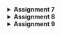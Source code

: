 <details>
<Summary><b>Assignment 7</b></Summary>

## Assignment 7

### Explain what are stateless widgets and stateful widgets, and explain the difference between them.
stateless widget: widget that dont change (static). Example: Text, Icon, Container

stateful widget: widget that can change its properties during run-time (dynamic). Example: Checkbox, Slider

The difference between the two widgets are stateless widgets doesn't depend on any data change/behavior change, while stateful widget can be updated during runtime based on users action or data change. Stateless widgets do not have a state, they will be rendered once and won't update themselves, but will only be updated when external data changes, but stateful widgets have an internal state and can re-render if the input data changes or if widget’s state changes.

### Mention the widgets that you have used for this project and its uses.
- MaterialApp: The root widget of the application that sets up the theme and routes.
- Scaffold: Provides a structure for the visual interface, including an app bar, body, and other elements.
- AppBar: Displays a material design app bar at the top of the screen.
- Center: Centers its child widget within itself.
- Column: Lays out its children in a vertical array.
- Row: Lays out its children in a horizontal array.
- ElevatedButton: A material design button that elevates when pressed, used for interactive actions.
- GridView: Displays items in a grid or table format. Used to display a menu of product items in a neat layout.
- InkWell : Gives an effect/action to a clickable element.
- SnackBar: Displays a brief message at the bottom of the screen.
- Card: A material design card that can contain content and actions about an information.
- Padding: Adds padding around a widget.
- Text: Displays a string of text with a single style.

### What is the use-case for setState()? Explain the variable that can be affected by setState().

The setState() function is used to update the state variables of a component or widget. When setState() is called, it triggers a re-render, updating the UI based on the new state values. It's important when:

- Updating a counter, text, or any value displayed to the user after a user interaction
- Change the appearance of an element in response to user input, such as button press, form submission, or slider adjustment
- Fetch data asynchronously and update the view once the data is loaded

Variables that can be affected by setState():

- State variables like counters, flags, or lists representing interactive UI elements
- UI-related properties such as colors, visibility toggles, or dimensions that change dynamically

Examples:

items: If the ItemHomepage list is changed (e.g. adding or removing items), we need to call setState() to update the GridView with the latest data
npm, name, className: If there are changes to the user data (NPM, name, class), setState() allows these data updates to be displayed directly in the UI

By using setstate(), the application will update the display according to the latest data

### Explain the difference between const and final keyword.

const:
- Declares compile-time constants, meaning the value must be known at compile time.
- const variables are implicitly final and cannot be modified once assigned.
- Can be used to define a constant value at a class level or in widget trees.

Example:

```
const int myNumber = 10;
```

final:

Declares a run-time constant, which can be assigned only once but doesn’t need to be known at compile time. Useful when a variable's value can only be assigned at runtime but won’t change afterward.

Example:

```
final DateTime currentDate = DateTime.now();
```

-->
const is used for compile-time constants and is more restrictive.
final is used when a value should only be assigned once but is determined at runtime, providing more flexibility.

### Explain how you implemented the checklist above step-by-step.

- Create a new flutter project
run the command `flutter create cherry_store` to create a new flutter project

- Make a new file `menu.dart` and fill with this (explanations on the comments):

```
import 'package:flutter/material.dart'; 

// Create a card with NPM, Name, and Class
class MyHomePage extends StatelessWidget {
  final String npm = '2306172735'; // NPM
  final String name = 'Rayienda Hasmaradana Najlamahsa'; // Name
  final String className = 'PBD'; // Class
  final List<ItemHomepage> items = [ // Create a button card with icon
         ItemHomepage("View Product", Icons.mood),
         ItemHomepage("Add Product", Icons.add),
         ItemHomepage("Logout", Icons.logout),
  ];
  MyHomePage({super.key});

  // Integrating Infocard and Itemcard to display on the homepage
  @override
  Widget build(BuildContext context) {
    // Scaffold provides the basic structure of the page with the AppBar and body.
    return Scaffold(
      // AppBar is the top part of the page that displays the title.
      appBar: AppBar(
        title: const Text(
          'Cherry Store',
          style: TextStyle(
            color: Colors.white,
            fontWeight: FontWeight.bold,
          ),
        ),
        // The background color of the AppBar is obtained from the application theme color scheme.
        backgroundColor: Theme.of(context).colorScheme.primary,
      ),
      // Body of the page with paddings around it.
      body: Padding(
        padding: const EdgeInsets.all(16.0),
        // Place the widget vertically in a column.
        child: Column(
          crossAxisAlignment: CrossAxisAlignment.center,
          children: [
            // Row to display 3 InfoCard horizontally.
            Row(
              mainAxisAlignment: MainAxisAlignment.spaceEvenly,
              children: [
                InfoCard(title: 'NPM', content: npm),
                InfoCard(title: 'Name', content: name),
                InfoCard(title: 'Class', content: className),
              ],
            ),

            // Give a vertical space of 16 units.
            const SizedBox(height: 16.0),

            // Place the following widget in the center of the page.
            Center(
              child: Column(
                // Place the text and grid item vertically.

                children: [
                  // Display the welcome message with bold font and size 18.
                  const Padding(
                    padding: EdgeInsets.only(top: 16.0),
                    child: Text(
                      'Welcome to Cherry Store',
                      style: TextStyle(
                        fontWeight: FontWeight.bold,
                        fontSize: 18.0,
                      ),
                    ),
                  ),

                  // Grid to display ItemCard in a 3 column grid.
                  GridView.count(
                    primary: true,
                    padding: const EdgeInsets.all(20),
                    crossAxisSpacing: 10,
                    mainAxisSpacing: 10,
                    crossAxisCount: 3,
                    // To ensure that the grid fits its height.
                    shrinkWrap: true,

                    // Display ItemCard for each item in the items list.
                    children: items.map((ItemHomepage item) {
                      return ItemCard(item);
                    }).toList(),
                  ),
                ],
              ),
            ),
          ],
        ),
      ),
    );
  }
}

class InfoCard extends StatelessWidget {
  // Card information that displays the title and content.

  final String title;  // Card title.
  final String content;  // Card content.

  const InfoCard({super.key, required this.title, required this.content});

  @override
  Widget build(BuildContext context) {
    return Card(
      // Create a card box with a shadow.
      elevation: 2.0,
      child: Container(
        // Set the size and spacing within the card.
        width: MediaQuery.of(context).size.width / 3.5, // Adjust with the width of the device used.
        padding: const EdgeInsets.all(16.0),
        // Place the title and content vertically.
        child: Column(
          children: [
            Text(
              title,
              style: const TextStyle(fontWeight: FontWeight.bold),
            ),
            const SizedBox(height: 8.0),
            Text(content),
          ],
        ),
      ),
    );
  }
}

class ItemHomepage {
    final String name;
    final IconData icon;

    ItemHomepage(this.name, this.icon);
}

class ItemCard extends StatelessWidget {
  // Display the card with an icon and name.

  final ItemHomepage item; 
  
  const ItemCard(this.item, {super.key}); 

    @override
  Widget build(BuildContext context) {
    // Assign different colors based on the item name
    Color getButtonColor() {
      switch (item.name) {
        case "View Product":
          return Colors.lightBlue; // Color for "View Product" button
        case "Add Product":
          return Colors.lightGreen; // Color for "Add Product" button
        case "Logout":
          return Colors.red; // Color for "Logout" button
        default:
          return Theme.of(context).colorScheme.secondary;
      }
    }

    return Material(
      color: getButtonColor(),
      borderRadius: BorderRadius.circular(12),
      child: InkWell(
        onTap: () {
          ScaffoldMessenger.of(context)
            ..hideCurrentSnackBar()
            ..showSnackBar(
              SnackBar(content: Text("You have pressed the ${item.name} button!"))
            );
        },
        child: Container(
          padding: const EdgeInsets.all(8),
          child: Center(
            child: Column(
              mainAxisAlignment: MainAxisAlignment.center,
              children: [
                Icon(
                  item.icon,
                  color: Colors.white,
                  size: 30.0,
                ),
                const Padding(padding: EdgeInsets.all(3)),
                Text(
                  item.name,
                  textAlign: TextAlign.center,
                  style: const TextStyle(color: Colors.white),
                ),
              ],
            ),
          ),
        ),
      ),
    );
  }
}
```

- Perform add, commit, and push to GitHub

</details>

<details>
<Summary><b>Assignment 8</b></Summary>

### What is the purpose of const in Flutter? Explain the advantages of using const in Flutter code. When should we use const, and when should it not be used?

The const keyword is used to create compile-time constants. It indicates that the value of a variable or widget is constant and will not change. This allows the Flutter framework to optimize the performance and memory usage of the application.

Advantages:
- Performance Optimization:
Compile-Time Constants: const widgets are created at compile time, which reduces the overhead of creating them at runtime.
Reduced Rebuilds: Since const widgets are immutable, they do not need to be rebuilt when the widget tree is rebuilt, leading to improved performance.

- Memory Efficiency:
Single Instance: const widgets are canonicalized, meaning that identical const widgets share the same instance in memory, and it reduces memory usage.

- Code Readability and Maintenance:
Clear Intent: Using const makes it clear that a widget or value is immutable, improving code readability and maintainability.

We should use const for: 
- immutable widgets: for widgets that don't change during the use of the application
- constant values: for values that are known at compile time and doesn't change
- reusable widgets: for reusable widgets that are used multiple times with the same properties

When we should not use const:
We should avoid using const for dynamic values or widgets that rely on changing data, as they need to rebuild or update based on user interaction or app state changes.

### Explain and compare the usage of Column and Row in Flutter. Provide example implementations of each layout widget!

Column
Purpose: Arranges its children vertically.
Main Axis: Vertical (top to bottom).
Cross Axis: Horizontal (left to right).

Example:
```
import 'package:flutter/material.dart';

Column(
  mainAxisAlignment: MainAxisAlignment.center,
  crossAxisAlignment: CrossAxisAlignment.start,
  children: [
    Text('Line 1'),
    Text('Line 2'),
    ElevatedButton(
      onPressed: () {},
      child: Text('Click Me'),
    ),
  ],
)
```

Row
Purpose: Arranges its children horizontally.
Main Axis: Horizontal (left to right).
Cross Axis: Vertical (top to bottom).

```
import 'package:flutter/material.dart';

Row(
  mainAxisAlignment: MainAxisAlignment.spaceAround,
  crossAxisAlignment: CrossAxisAlignment.center,
  children: [
    Icon(Icons.star),
    Text('Hello'),
    ElevatedButton(
      onPressed: () {},
      child: Text('Click Me'),
    ),
  ],
)

```
### List the input elements you used on the form page in this assignment. Are there other Flutter input elements you didn’t use in this assignment? Explain!
- TextFormField: for text input in forms
- AlertDialog: to display pop-up message
- ElevatedButton: used for creating a button that can be pressed

Other input elements that's not used in this assignment:
- DropdownButtonFormField: for selecting an option from a predefined list
- Checkbox: for taking boolean input
- Radio: for selecting of one option from a group of options
- Switch: for toggling between on/off states
- Slider:  for selecting a value from a continuous range
- DatePicker: to select a date from a calendar
- TimePicker: to select a time
- RangeSlider: for selecting a range of values, ex: price range

### How do you set the theme within a Flutter application to ensure consistency? Did you implement a theme in your application?
Yes, I implement a theme for my application by setting up a primary theme within the main.dart file. I defined a theme by using the ThemeData constructor. I used a pink primary swatch and a deep red as the secondary color.

### How do you manage navigation in a multi-page Flutter application?
In a multi-page Flutter application, navigation is managed using the Navigator class. We can use methods like `Navigator.push` to navigate to a new page, `Navigator.pop` to go back to the previous page, and `Navigator.pushReplacement` to replace the current page with a new one.
</details>

<details>
<Summary><b>Assignment 9</b></Summary>

#### Explain why we need to create a model to retrieve or send JSON data. Will an error occur if we don't create a model first?
It ensures data structure consistency and type safety. It helps validate and manage the data format, making it easier to handle in the code.
If we don't create a model, an error won't always occur, but issues like unexpected data formats, runtime errors, or misinterpreted fields might arise, especially in strongly-typed languages like TypeScript or Dart. Models also improve code readability and maintainability.
#### Explain the function of the http library that you implemented for this task.
The http library is used to handle network requests in this task. Its primary functions include:

- Sending Requests: It enables the app to send HTTP request methods like GET, POST, PUT, and DELETE to interact with APIs.
- Receiving Responses: It retrieves data from the server, typically in JSON format, for further processing.
- Send data to the server: It sends data to the server, for example in JSON format, for further processing.

#### Explain the function of CookieRequest and why it’s necessary to share the CookieRequest instance with all components in the Flutter app.
The CookieRequest class in Flutter manages HTTP requests while preserving cookies across sessions. Its key functions include:

- Cookie Management: It stores cookies sent by the server (e.g., session tokens), ensuring that subsequent requests include these cookies for authenticated communication.
- Session Persistence: It helps maintain user sessions, allowing features like login, authentication, and personalization to work seamlessly.
- Simplified State Management: By handling cookies automatically, it reduces the need to manually manage authentication headers or tokens.

It's necessary to share the CookieRequest instance with all components in the Flutter app because it's essential for managing secure, stateful communication in the Flutter app. 

Sharing a single CookieRequest instance across all components ensures:

Consistency: All parts of the app use the same session and cookies, avoiding discrepancies or redundant logins.
Efficiency: It reduces memory usage and redundant cookie reloading by centralizing cookie storage.
Ease of Maintenance: A single shared instance simplifies debugging and ensures consistent behavior throughout the app.

#### Explain the mechanism of data transmission, from input to display in Flutter.
- Data Input: User enters data through the Flutter interface (e.g., a form or button).

- Sending Request: The input data is sent to the server using http or CookieRequest in a specific format (e.g., JSON).

- Backend Processing
1. The Django server receives the request data.
2. The backend processes the data (e.g., saves it to a database or performs calculations).
3. Django returns a response in JSON format.
Receiving Response

- The Flutter app receives the server's response.

- Decoding Data:The JSON response is converted into Dart objects (using a model).

-Displaying Data: The converted data is displayed in the Flutter interface.

#### Explain the authentication mechanism from login, register, to logout. Start from inputting account data in Flutter to Django’s completion of the authentication process and display of the menu in Flutter.

##### Login Process
1. Input Data: The user enters their email and password in the Flutter app.
1. Sending Request: The data is sent to the Django login endpoint using CookieRequest.
3. Backend Processing:
- Django verifies the user's credentials.
- If successful, the server returns an authentication cookie.
4. Storing Status: The cookie is saved in CookieRequest for use in subsequent requests.
5. Display Menu: After a successful login, the app displays the main menu based on the user's login status.
##### Registration Process
1. Input Data: The user enters account information (e.g., name, email, password).
2. Sending Request: The data is sent to the Django registration endpoint using http or CookieRequest.
3. Backend Processing:
- Django saves the new user data to the database.
- Django returns a success response.
4. Notification: Flutter displays a success or error message based on the response.
##### Logout Process
1. Logout Request: Flutter sends a request to the Django logout endpoint using CookieRequest.
2. Delete Cookie: Django deletes the user's session.
3. Update Status: The Flutter app updates the user's status to logged out.
4. Navigation: The user is redirected to the login page.
#### Explain how you implement the checklist above step by step! (not just following the tutorial).

##### Authentication functionality
Create a new app in Django for authentication and integration with Flutter to create products with the command:
```
python manage.py startapp authentication
```
and add this to `authentication/views.py`

```
from django.contrib.auth import authenticate, login as auth_login, logout as auth_logout
from django.http import JsonResponse
from django.views.decorators.csrf import csrf_exempt
from django.contrib.auth.models import User
import json

@csrf_exempt
def login(request):
    username = request.POST['username']
    password = request.POST['password']
    user = authenticate(username=username, password=password)
    if user is not None:
        if user.is_active:
            auth_login(request, user)
            # Successful login status.
            return JsonResponse({
                "username": user.username,
                "status": True,
                "message": "Login successful!"
                # Add other data if you want to send data to Flutter.
            }, status=200)
        else:
            return JsonResponse({
                "status": False,
                "message": "Login failed, account disabled."
            }, status=401)

    else:
        return JsonResponse({
            "status": False,
            "message": "Login failed, check email or password again."
        }, status=401)
    

@csrf_exempt
def register(request):
    if request.method == 'POST':
        data = json.loads(request.body)
        username = data['username']
        password1 = data['password1']
        password2 = data['password2']

        # Check if the passwords match
        if password1 != password2:
            return JsonResponse({
                "status": False,
                "message": "Passwords do not match."
            }, status=400)

        # Check if the username is already taken
        if User.objects.filter(username=username).exists():
            return JsonResponse({
                "status": False,
                "message": "Username already exists."
            }, status=400)

        # Create the new user
        user = User.objects.create_user(username=username, password=password1)
        user.save()

        return JsonResponse({
            "username": user.username,
            "status": 'success',
            "message": "User created successfully!"
        }, status=200)

    else:
        return JsonResponse({
            "status": False,
            "message": "Invalid request method."
        }, status=400)

@csrf_exempt
def logout(request):
    username = request.user.username

    try:
        auth_logout(request)
        return JsonResponse({
            "username": username,
            "status": True,
            "message": "Logged out successfully!"
        }, status=200)
    except:
        return JsonResponse({
        "status": False,
        "message": "Logout failed."
        }, status=401)
```

add routing in `authentication/urls.py`
```
from django.urls import path
from authentication.views import login, register, logout

app_name = 'authentication'

urlpatterns = [
    path('login/', login, name='login'),
    path('register/', register, name='register'),
    path('logout/', logout, name='logout'),

]
```

add function in `main/views.py` for adding products in Flutter
```
@csrf_exempt
def create_product_flutter(request):
    if request.method == 'POST':

        data = json.loads(request.body)
        new_product = Product.objects.create(
            user=request.user,
            name=data["name"],
            price=int(data["price"]),
            description=data["description"]
            color=data["color"]

        )

        new_product.save()

        return JsonResponse({"status": "success"}, status=200)
    else:
        return JsonResponse({"status": "error"}, status=401)
```
then add routing in `main/urls.py`

```
from django.urls import path, include
from main.views import (
      ...
    create_product_flutter,
)

app_name = 'main'
urlpatterns = [
    path('', show_main, name = 'show_main'),
        ...
        path('auth/', include('authentication.urls')),
        path('create-flutter/', create_product_flutter, name='create-flutter'),

]
```

Create Flutter authentication logic in `register.dart`

```
import 'dart:convert';
import 'package:flutter/material.dart';
import 'package:cherry_store/screens/login.dart';
import 'package:pbp_django_auth/pbp_django_auth.dart';
import 'package:provider/provider.dart';

class RegisterPage extends StatefulWidget {
  const RegisterPage({super.key});

  @override
  State<RegisterPage> createState() => _RegisterPageState();
}

class _RegisterPageState extends State<RegisterPage> {
  final _usernameController = TextEditingController();
  final _passwordController = TextEditingController();
  final _confirmPasswordController = TextEditingController();

  @override
  Widget build(BuildContext context) {
    final request = context.watch<CookieRequest>();
    return Scaffold(
      appBar: AppBar(
        title: const Text('Register'),
        leading: IconButton(
          icon: const Icon(Icons.arrow_back),
          onPressed: () {
            Navigator.pop(context);
          },
        ),
      ),
      body: Center(
        child: SingleChildScrollView(
          padding: const EdgeInsets.all(16.0),
          child: Card(
            elevation: 8,
            shape: RoundedRectangleBorder(
              borderRadius: BorderRadius.circular(12.0),
            ),
            child: Padding(
              padding: const EdgeInsets.all(20.0),
              child: Column(
                mainAxisSize: MainAxisSize.min,
                children: <Widget>[
                  const Text(
                    'Register',
                    style: TextStyle(
                      fontSize: 24.0,
                      fontWeight: FontWeight.bold,
                    ),
                  ),
                  const SizedBox(height: 30.0),
                  TextFormField(
                    controller: _usernameController,
                    decoration: const InputDecoration(
                      labelText: 'Username',
                      hintText: 'Enter your username',
                      border: OutlineInputBorder(
                        borderRadius: BorderRadius.all(Radius.circular(12.0)),
                      ),
                      contentPadding:
                          EdgeInsets.symmetric(horizontal: 12.0, vertical: 8.0),
                    ),
                    validator: (value) {
                      if (value == null || value.isEmpty) {
                        return 'Please enter your username';
                      }
                      return null;
                    },
                  ),
                  const SizedBox(height: 12.0),
                  TextFormField(
                    controller: _passwordController,
                    decoration: const InputDecoration(
                      labelText: 'Password',
                      hintText: 'Enter your password',
                      border: OutlineInputBorder(
                        borderRadius: BorderRadius.all(Radius.circular(12.0)),
                      ),
                      contentPadding:
                          EdgeInsets.symmetric(horizontal: 12.0, vertical: 8.0),
                    ),
                    obscureText: true,
                    validator: (value) {
                      if (value == null || value.isEmpty) {
                        return 'Please enter your password';
                      }
                      return null;
                    },
                  ),
                  const SizedBox(height: 12.0),
                  TextFormField(
                    controller: _confirmPasswordController,
                    decoration: const InputDecoration(
                      labelText: 'Confirm Password',
                      hintText: 'Confirm your password',
                      border: OutlineInputBorder(
                        borderRadius: BorderRadius.all(Radius.circular(12.0)),
                      ),
                      contentPadding:
                          EdgeInsets.symmetric(horizontal: 12.0, vertical: 8.0),
                    ),
                    obscureText: true,
                    validator: (value) {
                      if (value == null || value.isEmpty) {
                        return 'Please confirm your password';
                      }
                      return null;
                    },
                  ),
                  const SizedBox(height: 24.0),
                  ElevatedButton(
                    onPressed: () async {
                      String username = _usernameController.text;
                      String password1 = _passwordController.text;
                      String password2 = _confirmPasswordController.text;

                      // Check credentials

                      final response = await request.postJson(
                          "http://localhost:8000/auth/register/",
                          jsonEncode({
                            "username": username,
                            "password1": password1,
                            "password2": password2,
                          }));
                      if (context.mounted) {
                        if (response['status'] == 'success') {
                          ScaffoldMessenger.of(context).showSnackBar(
                            const SnackBar(
                              content: Text('Successfully registered!'),
                            ),
                          );
                          Navigator.pushReplacement(
                            context,
                            MaterialPageRoute(
                                builder: (context) => const LoginPage()),
                          );
                        } else {
                          ScaffoldMessenger.of(context).showSnackBar(
                            const SnackBar(
                              content: Text('Failed to register!'),
                            ),
                          );
                        }
                      }
                    },
                    style: ElevatedButton.styleFrom(
                      foregroundColor: Colors.white,
                      minimumSize: const Size(double.infinity, 50),
                      backgroundColor: Theme.of(context).colorScheme.primary,
                      padding: const EdgeInsets.symmetric(vertical: 16.0),
                    ),
                    child: const Text('Register'),
                  ),
                ],
              ),
            ),
          ),
        ),
      ),
    );
  }
}
```
`login.dart`

```
import 'package:cherry_store/screens/menu.dart';
import 'package:flutter/material.dart';
import 'package:pbp_django_auth/pbp_django_auth.dart';
import 'package:provider/provider.dart';
import 'package:cherry_store/screens/register.dart';

void main() {
  runApp(const LoginApp());
}

class LoginApp extends StatelessWidget {
  const LoginApp({super.key});

  @override
  Widget build(BuildContext context) {
    return MaterialApp(
      title: 'Login',
      theme: ThemeData(
        useMaterial3: true,
        colorScheme: ColorScheme.fromSwatch(
          primarySwatch: Colors.deepPurple,
        ).copyWith(secondary: Colors.deepPurple[400]),
      ),
      home: const LoginPage(),
    );
  }
}

class LoginPage extends StatefulWidget {
  const LoginPage({super.key});

  @override
  State<LoginPage> createState() => _LoginPageState();
}

class _LoginPageState extends State<LoginPage> {
  final TextEditingController _usernameController = TextEditingController();
  final TextEditingController _passwordController = TextEditingController();

  @override
  Widget build(BuildContext context) {
    final request = context.watch<CookieRequest>();

    return Scaffold(
      appBar: AppBar(
        title: const Text('Login'),
      ),
      body: Center(
        child: SingleChildScrollView(
          padding: const EdgeInsets.all(16.0),
          child: Card(
            elevation: 8,
            shape: RoundedRectangleBorder(
              borderRadius: BorderRadius.circular(12.0),
            ),
            child: Padding(
              padding: const EdgeInsets.all(20.0),
              child: Column(
                mainAxisSize: MainAxisSize.min,
                children: [
                  const Text(
                    'Login',
                    style: TextStyle(
                      fontSize: 24.0,
                      fontWeight: FontWeight.bold,
                    ),
                  ),
                  const SizedBox(height: 30.0),
                  TextField(
                    controller: _usernameController,
                    decoration: const InputDecoration(
                      labelText: 'Username',
                      hintText: 'Enter your username',
                      border: OutlineInputBorder(
                        borderRadius: BorderRadius.all(Radius.circular(12.0)),
                      ),
                      contentPadding:
                          EdgeInsets.symmetric(horizontal: 12.0, vertical: 8.0),
                    ),
                  ),
                  const SizedBox(height: 12.0),
                  TextField(
                    controller: _passwordController,
                    decoration: const InputDecoration(
                      labelText: 'Password',
                      hintText: 'Enter your password',
                      border: OutlineInputBorder(
                        borderRadius: BorderRadius.all(Radius.circular(12.0)),
                      ),
                      contentPadding:
                          EdgeInsets.symmetric(horizontal: 12.0, vertical: 8.0),
                    ),
                    obscureText: true,
                  ),
                  const SizedBox(height: 24.0),
                  ElevatedButton(
                    onPressed: () async {
                      String username = _usernameController.text;
                      String password = _passwordController.text;

		  // Check credentials

                      final response = await request
                          .login("http://localhost:8000/auth/login/", {
                        'username': username,
                        'password': password,
                      });

                      if (request.loggedIn) {
                        String message = response['message'];
                        String uname = response['username'];
                        if (context.mounted) {
                          Navigator.pushReplacement(
                            context,
                            MaterialPageRoute(
                                builder: (context) => MyHomePage()),
                          );
                          ScaffoldMessenger.of(context)
                            ..hideCurrentSnackBar()
                            ..showSnackBar(
                              SnackBar(
                                  content:
                                      Text("$message Welcome, $uname.")),
                            );
                        }
                      } else {
                        if (context.mounted) {
                          showDialog(
                            context: context,
                            builder: (context) => AlertDialog(
                              title: const Text('Login Failed'),
                              content: Text(response['message']),
                              actions: [
                                TextButton(
                                  child: const Text('OK'),
                                  onPressed: () {
                                    Navigator.pop(context);
                                  },
                                ),
                              ],
                            ),
                          );
                        }
                      }
                    },
                    style: ElevatedButton.styleFrom(
                      foregroundColor: Colors.white,
                      minimumSize: const Size(double.infinity, 50),
                      backgroundColor: Theme.of(context).colorScheme.primary,
                      padding: const EdgeInsets.symmetric(vertical: 16.0),
                    ),
                    child: const Text('Login'),
                  ),
                  const SizedBox(height: 36.0),
                  GestureDetector(
                    onTap: () {
                      Navigator.push(
                        context,
                        MaterialPageRoute(
                            builder: (context) => const RegisterPage()),
                      );
                    },
                    child: Text(
                      'Don\'t have an account? Register',
                      style: TextStyle(
                        color: Theme.of(context).colorScheme.primary,
                        fontSize: 16.0,
                      ),
                    ),
                  ),
                ],
              ),
            ),
          ),
        ),
      ),
    );
  }
}
```

#### Creating Product List page
`list_product.dart`

```
import 'package:flutter/material.dart';
import 'package:cherry_store/models/product_entry.dart';
import 'package:cherry_store/widgets/left_drawer.dart';
import 'package:pbp_django_auth/pbp_django_auth.dart';
import 'package:provider/provider.dart';
import 'package:cherry_store/widgets/product_details.dart';

class ProductEntryPage extends StatefulWidget {
  const ProductEntryPage({super.key});

  @override
  State<ProductEntryPage> createState() => _ProductEntryPageState();
}

class _ProductEntryPageState extends State<ProductEntryPage> {
  Future<List<ProductEntry>> fetchProduct(CookieRequest request) async {
    final response = await request.get('http://localhost:8000/json/');
    
    // Decoding the response into JSON
    var data = response;
    
    // Convert json data to a ProductEntry object
    List<ProductEntry> listProduct = [];
    for (var d in data) {
      if (d != null) {
        listProduct.add(ProductEntry.fromJson(d));
      }
    }
    return listProduct;
  }
  
  @override
  Widget build(BuildContext context) {
    final request = context.watch<CookieRequest>();
    return Scaffold(
      appBar: AppBar(
        title: const Text('Product Entry List'),
        backgroundColor: Theme.of(context).colorScheme.primary,
        foregroundColor: Colors.white,
      ),
      drawer: const LeftDrawer(),
      body: FutureBuilder(
        future: fetchProduct(request),
        builder: (context, AsyncSnapshot snapshot) {
          if (snapshot.data == null) {
            return const Center(child: CircularProgressIndicator());
          } else {
            if (!snapshot.hasData) {
              return const Column(
                children: [
                  Text(
                    'There is no product data in Cherry Store.',
                    style: TextStyle(fontSize: 20, color: Color(0xff59A5D8)),
                  ),
                  SizedBox(height: 8),
                ],
              );
            } else {
              return ListView.builder(
                itemCount: snapshot.data!.length,
                itemBuilder: (context, index) {
                  final product = snapshot.data![index];
                  return InkWell(
                    onTap: () {
                      Navigator.push(
                        context,
                        MaterialPageRoute(
                          builder: (context) => ProductDetailsPage(product: product),
                        ),
                      );
                    },
                    child: Card(
                      margin: const EdgeInsets.symmetric(horizontal: 16, vertical: 12),
                      child: Container(
                        decoration: BoxDecoration(
                          border: Border.all(
                            color: Colors.grey, // Color of the border
                            width: 1, // Width of the border
                          ),
                          borderRadius: BorderRadius.circular(12), // Border radius of the container
                        ),
                        padding: const EdgeInsets.all(20.0),
                        child: Column(
                          mainAxisAlignment: MainAxisAlignment.start,
                          crossAxisAlignment: CrossAxisAlignment.start,
                          children: [
                            Text(
                              "${snapshot.data![index].fields.name}",
                              style: const TextStyle(
                                fontSize: 18.0,
                                fontWeight: FontWeight.bold,
                              ),
                            ),
                            const SizedBox(height: 10),
                            Text("${snapshot.data![index].fields.description}"),
                            const SizedBox(height: 10),
                            Text("${snapshot.data![index].fields.price}"),
                            const SizedBox(height: 10),
                            Text("${snapshot.data![index].fields.color}")
                          ],
                        ),
                      ),
                    ),
                  );
                },
              );
            }
          }
        },
      ),
    );
  }
}
```

To accomodate the Django model object, we need to make a custom model in Dart.

`product_entry.dart`

```
// To parse this JSON data, do
//
//     final productEntry = productEntryFromJson(jsonString);

import 'dart:convert';

List<ProductEntry> productEntryFromJson(String str) => List<ProductEntry>.from(json.decode(str).map((x) => ProductEntry.fromJson(x)));

String productEntryToJson(List<ProductEntry> data) => json.encode(List<dynamic>.from(data.map((x) => x.toJson())));

class ProductEntry {
    String model;
    String pk;
    Fields fields;

    ProductEntry({
        required this.model,
        required this.pk,
        required this.fields,
    });

    factory ProductEntry.fromJson(Map<String, dynamic> json) => ProductEntry(
        model: json["model"],
        pk: json["pk"],
        fields: Fields.fromJson(json["fields"]),
    );

    Map<String, dynamic> toJson() => {
        "model": model,
        "pk": pk,
        "fields": fields.toJson(),
    };
}

class Fields {
    int user;
    String name;
    int price;
    String description;
    String color;

    Fields({
        required this.user,
        required this.name,
        required this.price,
        required this.description,
        required this.color,
    });

    factory Fields.fromJson(Map<String, dynamic> json) => Fields(
        user: json["user"],
        name: json["name"],
        price: json["price"],
        description: json["description"],
        color: json["color"],
    );

    Map<String, dynamic> toJson() => {
        "user": user,
        "name": name,
        "price": price,
        "description": description,
        "color": color,
    };
}
```
Making detail page for each item listed

```
import 'package:flutter/material.dart'; 
import 'package:cherry_store/models/product_entry.dart'; 
class ProductDetailsPage extends StatelessWidget {
  final ProductEntry product;
  const ProductDetailsPage({super.key, required this.product});
  @override
  Widget build(BuildContext context) {
    return Scaffold(
      appBar: AppBar(
        title: Text(product.fields.name), 
        centerTitle: true,
        actions: <Widget>[
          IconButton(
            icon: const Icon(Icons.chevron_left),
            onPressed: () => Navigator.pop(context), 
          ),
        ], // Widget[]
      ), // AppBar
      body: SingleChildScrollView(
        padding: const EdgeInsets.all(16.0),
        child: Column(
          crossAxisAlignment: CrossAxisAlignment.start,
          children: [
            Text(
              product.fields.name,
              style: const TextStyle(fontSize: 24, fontWeight: FontWeight.bold),
            ), // Text
            const SizedBox(height: 10),
            Text("Description: ${product.fields.description}", style: const TextStyle(fontSize: 16)),
            const SizedBox(height: 10),
            Text("Price: ${product.fields.price}", style: const TextStyle(fontSize: 16)),
            const SizedBox(height: 10),
            Text("Color: ${product.fields.color}", style: const TextStyle(fontSize: 16)),
          ],
        ),
      ),
    );
  }
}
```

</details>
